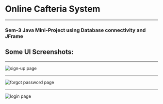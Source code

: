 # Online Cafteria System
---
### Sem-3 Java Mini-Project using Database connectivity and JFrame

## Some UI Screenshots:
--- 
![sign-up page](https://i.imgur.com/Je2l08e.png)

---
![forgot password page](https://i.imgur.com/1ORsvJt.png)

---
![login page](https://i.imgur.com/WsvZhmT.png)
